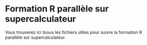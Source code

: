 # Formation R parallèle sur supercalculateur

Vous trouverez ici toous les fichiers utiles pour suivre la formation R parallèle sur supercalculateur. 
